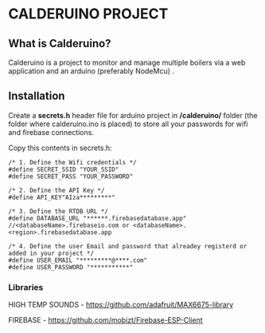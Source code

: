 # CALDERUINO PROJECT

## What is Calderuino?

Calderuino is a project to monitor and manage multiple boilers via a web application and an arduino (preferably NodeMcu)
.

## Installation

Create a **secrets.h** header file for arduino project in **/calderuino/** folder (the folder where calderuino.ino is
placed) to store all your passwords for wifi and firebase connections.

Copy this contents in secrets.h:

 ```
/* 1. Define the Wifi credentials */
#define SECRET_SSID "YOUR_SSID"
#define SECRET_PASS "YOUR_PASSWORD"

/* 2. Define the API Key */
#define API_KEY"AIza*********"

/* 3. Define the RTDB URL */
#define DATABASE_URL "******.firebasedatabase.app" //<databaseName>.firebaseio.com or <databaseName>.<region>.firebasedatabase.app

/* 4. Define the user Email and password that alreadey registerd or added in your project */
#define USER_EMAIL "*********@****.com"
#define USER_PASSWORD "***********"
 ```

### Libraries
HIGH TEMP SOUNDS - https://github.com/adafruit/MAX6675-library

FIREBASE - https://github.com/mobizt/Firebase-ESP-Client
